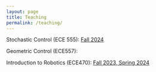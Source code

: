 ```yaml
---
layout: page
title: Teaching
permalink: /teaching/
---
```


Stochastic Control (ECE 555): [Fall 2024](teaching/stochasticcontrolFA24)

Geometric Control (ECE557):

Introduction to Robotics (ECE470): [Fall 2023, Spring 2024](https://publish.illinois.edu/ece470-intro-robotics/)
